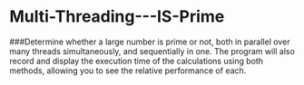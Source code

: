 # Multi-Threading---IS-Prime

###Determine whether a large
number is prime or not, both in parallel over many threads simultaneously, and sequentially in
one. The program will also record and display the execution time of the calculations using both
methods, allowing you to see the relative performance of each.
